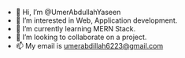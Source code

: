 - 👋 Hi, I’m @UmerAbdullahYaseen
- 👀 I’m interested in Web, Application development.
- 🌱 I’m currently learning MERN Stack.
- 💞️ I’m looking to collaborate on a project. 
- 📫 My email is umerabdillah6223@gmail.com
